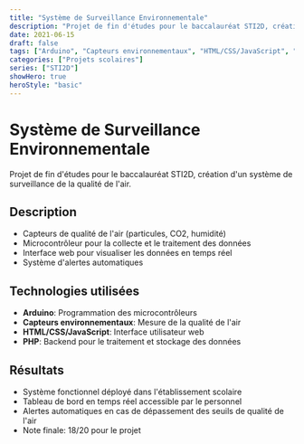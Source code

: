 ```yaml
---
title: "Système de Surveillance Environnementale"
description: "Projet de fin d'études pour le baccalauréat STI2D, création d'un système de surveillance de la qualité de l'air"
date: 2021-06-15
draft: false
tags: ["Arduino", "Capteurs environnementaux", "HTML/CSS/JavaScript", "PHP"]
categories: ["Projets scolaires"]
series: ["STI2D"]
showHero: true
heroStyle: "basic"
---
```


# Système de Surveillance Environnementale

Projet de fin d'études pour le baccalauréat STI2D, création d'un système de surveillance de la qualité de l'air.

## Description

- Capteurs de qualité de l'air (particules, CO2, humidité)
- Microcontrôleur pour la collecte et le traitement des données
- Interface web pour visualiser les données en temps réel
- Système d'alertes automatiques

## Technologies utilisées

- **Arduino**: Programmation des microcontrôleurs
- **Capteurs environnementaux**: Mesure de la qualité de l'air
- **HTML/CSS/JavaScript**: Interface utilisateur web
- **PHP**: Backend pour le traitement et stockage des données

## Résultats

- Système fonctionnel déployé dans l'établissement scolaire
- Tableau de bord en temps réel accessible par le personnel
- Alertes automatiques en cas de dépassement des seuils de qualité de l'air
- Note finale: 18/20 pour le projet